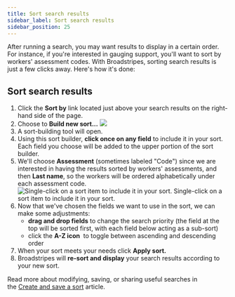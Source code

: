 ```yaml
---
title: Sort search results
sidebar_label: Sort search results
sidebar_position: 25
---
```


After running a search, you may want results to display in a certain order. For instance, if you're interested in gauging support, you'll want to sort by workers' assessment codes. With Broadstripes, sorting search results is just a few clicks away. Here's how it's done:

## Sort search results
1. Click the **Sort by** link located just above your search results on the right-hand side of the page.
2. Choose to **Build new sort...**
![](/img/search/2beacaf-BuildNewSortMenu.png)
3. A sort-building tool will open.
4. Using this sort builder, **click once on any field** to include it in your sort. Each field you choose will be added to the upper portion of the sort builder.
5. We'll choose **Assessment** (sometimes labeled "Code") since we are interested in having the results sorted by workers' assessments, and then **Last name**, so the workers will be ordered alphabetically under each assessment code.
![Single-click on a sort item to include it in your sort.](/img/search/f595b57-SortSearchBuilder.png) Single-click on a sort item to include it in your sort.
6. Now that we've chosen the fields we want to use in the sort, we can make some adjustments:
    - **drag and drop fields** to change the search priority (the field at the top will be sorted first, with each field below acting as a sub-sort)
    - click the **A-Z icon**  to toggle between ascending and descending order
7. When your sort meets your needs click **Apply sort.**
8. Broadstripes will **re-sort and display** your search results according to your new sort.

Read more about modifying, saving, or sharing useful searches in the [Create and save a sort](https://help.broadstripes.com/help-articles/using-broadstripes/customize/save-a-sort/) article.